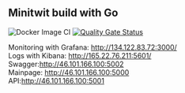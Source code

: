 ## Minitwit build with Go  

![Docker Image CI](https://github.com/MoToSh99/MiniTwit/workflows/Docker%20Image%20CI/badge.svg) [![Quality Gate Status](https://sonarcloud.io/api/project_badges/measure?project=MoToSh99_MiniTwit&metric=alert_status)](https://sonarcloud.io/dashboard?id=MoToSh99_MiniTwit)


Monitoring with Grafana: http://134.122.83.72:3000/  
Logs with Kibana: http://165.22.76.211:5601/  
Swagger:http://46.101.166.100:5002  
Mainpage: http://46.101.166.100:5000  
API:http://46.101.166.100:5001  
